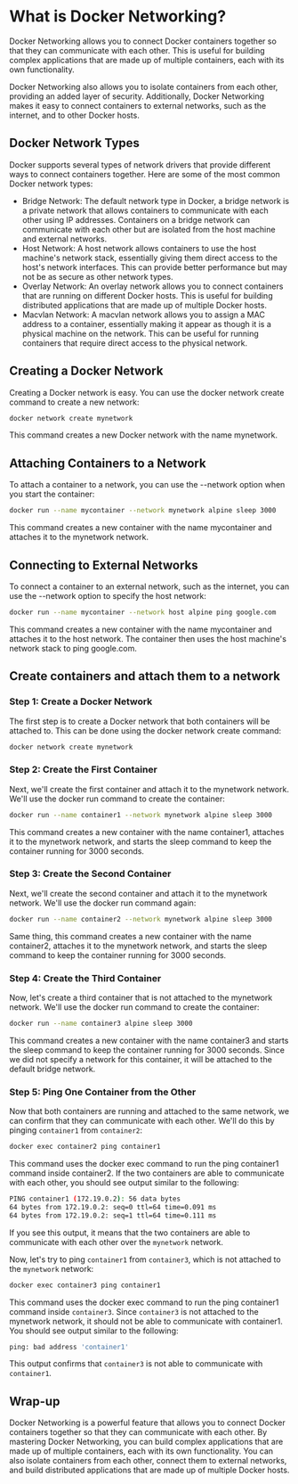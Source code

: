# What is Docker Networking?

Docker Networking allows you to connect Docker containers together so that they can communicate with each other. This is useful for building complex applications that are made up of multiple containers, each with its own functionality.

Docker Networking also allows you to isolate containers from each other, providing an added layer of security. Additionally, Docker Networking makes it easy to connect containers to external networks, such as the internet, and to other Docker hosts.

## Docker Network Types

Docker supports several types of network drivers that provide different ways to connect containers together. Here are some of the most common Docker network types:

- Bridge Network: The default network type in Docker, a bridge network is a private network that allows containers to communicate with each other using IP addresses. Containers on a bridge network can communicate with each other but are isolated from the host machine and external networks.
- Host Network: A host network allows containers to use the host machine's network stack, essentially giving them direct access to the host's network interfaces. This can provide better performance but may not be as secure as other network types.
- Overlay Network: An overlay network allows you to connect containers that are running on different Docker hosts. This is useful for building distributed applications that are made up of multiple Docker hosts.
- Macvlan Network: A macvlan network allows you to assign a MAC address to a container, essentially making it appear as though it is a physical machine on the network. This can be useful for running containers that require direct access to the physical network.

## Creating a Docker Network

Creating a Docker network is easy. You can use the docker network create command to create a new network:
```bash 
docker network create mynetwork
```
This command creates a new Docker network with the name mynetwork.

## Attaching Containers to a Network

To attach a container to a network, you can use the --network option when you start the container:
```bash 
docker run --name mycontainer --network mynetwork alpine sleep 3000
```

This command creates a new container with the name mycontainer and attaches it to the mynetwork network.

## Connecting to External Networks

To connect a container to an external network, such as the internet, you can use the --network option to specify the host network:
```bash 
docker run --name mycontainer --network host alpine ping google.com
```
This command creates a new container with the name mycontainer and attaches it to the host network. The container then uses the host machine's network stack to ping google.com.

## Create containers and attach them to a network

### Step 1: Create a Docker Network

The first step is to create a Docker network that both containers will be attached to. This can be done using the docker network create command:
```bash 
docker network create mynetwork
```

### Step 2: Create the First Container

Next, we'll create the first container and attach it to the mynetwork network. We'll use the docker run command to create the container:
```bash
docker run --name container1 --network mynetwork alpine sleep 3000
```

This command creates a new container with the name container1, attaches it to the mynetwork network, and starts the sleep command to keep the container running for 3000 seconds.

### Step 3: Create the Second Container

Next, we'll create the second container and attach it to the mynetwork network. We'll use the docker run command again:
```bash
docker run --name container2 --network mynetwork alpine sleep 3000
```
Same thing, this command creates a new container with the name container2, attaches it to the mynetwork network, and starts the sleep command to keep the container running for 3000 seconds.

### Step 4: Create the Third Container

Now, let's create a third container that is not attached to the mynetwork network. We'll use the docker run command to create the container:
```bash
docker run --name container3 alpine sleep 3000
```
This command creates a new container with the name container3 and starts the sleep command to keep the container running for 3000 seconds. Since we did not specify a network for this container, it will be attached to the default bridge network.

### Step 5: Ping One Container from the Other

Now that both containers are running and attached to the same network, we can confirm that they can communicate with each other. We'll do this by pinging `container1` from `container2`:
```bash 
docker exec container2 ping container1
```
This command uses the docker exec command to run the ping container1 command inside container2. If the two containers are able to communicate with each other, you should see output similar to the following:
```bash 
PING container1 (172.19.0.2): 56 data bytes
64 bytes from 172.19.0.2: seq=0 ttl=64 time=0.091 ms
64 bytes from 172.19.0.2: seq=1 ttl=64 time=0.111 ms
``` 
If you see this output, it means that the two containers are able to communicate with each other over the `mynetwork` network.

Now, let's try to ping `container1` from `container3`, which is not attached to the `mynetwork` network:
```bash 
docker exec container3 ping container1
```
This command uses the docker exec command to run the ping container1 command inside `container3`. Since `container3` is not attached to the mynetwork network, it should not be able to communicate with container1. You should see output similar to the following:
```bash 
ping: bad address 'container1'
```
This output confirms that `container3` is not able to communicate with `container1`.

## Wrap-up 

Docker Networking is a powerful feature that allows you to connect Docker containers together so that they can communicate with each other. By mastering Docker Networking, you can build complex applications that are made up of multiple containers, each with its own functionality. You can also isolate containers from each other, connect them to external networks, and build distributed applications that are made up of multiple Docker hosts.